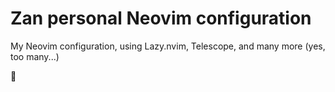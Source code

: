 # Zan personal Neovim configuration

My Neovim configuration, using Lazy.nvim, Telescope, and many more (yes, too many...)

🙂
